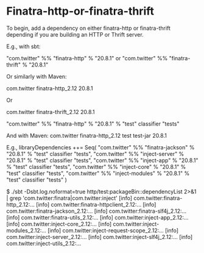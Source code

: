 # Finatra-http-or-finatra-thrift



To begin, add a dependency on either finatra-http or finatra-thrift depending if you are building an HTTP or Thrift server.

E.g., with sbt:

"com.twitter" %% "finatra-http" % "20.8.1"
or
"com.twitter" %% "finatra-thrift" % "20.8.1"

Or similarly with Maven:

<dependency>
  <groupId>com.twitter</groupId>
  <artifactId>finatra-http_2.12</artifactId>
  <version>20.8.1</version>
</dependency>

Or

<dependency>
  <groupId>com.twitter</groupId>
  <artifactId>finatra-thrift_2.12</artifactId>
  <version>20.8.1</version>
</dependency>

"com.twitter" %% "finatra-http" % "20.8.1" % "test" classifier "tests"

And with Maven:
<dependency>
  <groupId>com.twitter</groupId>
  <artifactId>finatra-http_2.12</artifactId>
  <scope>test</scope>
  <type>test-jar</type>
  <version>20.8.1</version>
</dependency>

E.g.,
libraryDependencies ++= Seq(
    "com.twitter" %% "finatra-jackson" % "20.8.1" % "test" classifier "tests",
    "com.twitter" %% "inject-server" % "20.8.1" % "test" classifier "tests",
    "com.twitter" %% "inject-app" % "20.8.1" % "test" classifier "tests",
    "com.twitter" %% "inject-core" % "20.8.1" % "test" classifier "tests",
    "com.twitter" %% "inject-modules" % "20.8.1" % "test" classifier "tests"
)

$ ./sbt -Dsbt.log.noformat=true http/test:packageBin::dependencyList 2>&1 | grep 'com\.twitter:finatra\|com\.twitter:inject'
[info] com.twitter:finatra-http_2.12:...
[info] com.twitter:finatra-httpclient_2.12:...
[info] com.twitter:finatra-jackson_2.12:...
[info] com.twitter:finatra-slf4j_2.12:...
[info] com.twitter:finatra-utils_2.12:...
[info] com.twitter:inject-app_2.12:...
[info] com.twitter:inject-core_2.12:...
[info] com.twitter:inject-modules_2.12:...
[info] com.twitter:inject-request-scope_2.12:...
[info] com.twitter:inject-server_2.12:...
[info] com.twitter:inject-slf4j_2.12:...
[info] com.twitter:inject-utils_2.12:...

